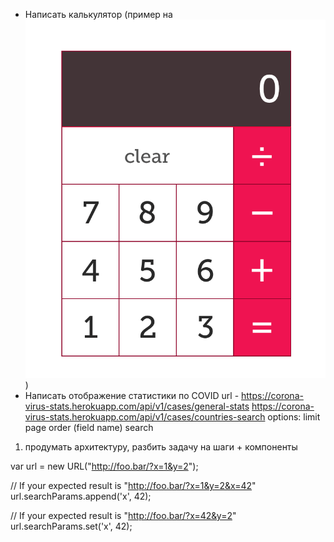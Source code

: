 - Написать калькулятор (пример на ![фото](HomeWorks/calc.png))
- Написать отображение статистики по COVID
  url - https://corona-virus-stats.herokuapp.com/api/v1/cases/general-stats
  https://corona-virus-stats.herokuapp.com/api/v1/cases/countries-search
  options:
  limit
  page
  order (field name)
  search

1. продумать архитектуру, разбить задачу на шаги + компоненты

var url = new URL("http://foo.bar/?x=1&y=2");

// If your expected result is "http://foo.bar/?x=1&y=2&x=42"
url.searchParams.append('x', 42);

// If your expected result is "http://foo.bar/?x=42&y=2"
url.searchParams.set('x', 42);
